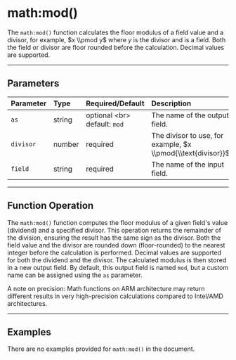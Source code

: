 # math:mod()

The `math:mod()` function calculates the floor modulus of a field value and a divisor, for example, $x \\pmod y$ where $y$ is the divisor and is a field. Both the field or divisor are floor rounded before the calculation. Decimal values are supported.

***

## Parameters

| Parameter | Type | Required/Default | Description |
| :--- | :--- | :--- | :--- |
| `as` | string | optional \<br\> default: `mod` | The name of the output field. |
| `divisor` | number | required | The divisor to use, for example, $x \\pmod{\\text{divisor}}$. |
| `field` | string | required | The name of the input field. |

***

## Function Operation

The `math:mod()` function computes the floor modulus of a given field's value (dividend) and a specified divisor. This operation returns the remainder of the division, ensuring the result has the same sign as the divisor. Both the field value and the divisor are rounded down (floor-rounded) to the nearest integer before the calculation is performed. Decimal values are supported for both the dividend and the divisor. The calculated modulus is then stored in a new output field. By default, this output field is named `mod`, but a custom name can be assigned using the `as` parameter.

A note on precision: Math functions on ARM architecture may return different results in very high-precision calculations compared to Intel/AMD architectures.

***

## Examples

There are no examples provided for `math:mod()` in the document.